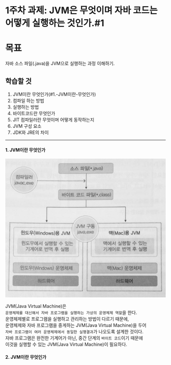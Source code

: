 # 1주차 과제: JVM은 무엇이며 자바 코드는 어떻게 실행하는 것인가.#1

# 목표

자바 소스 파일(.java)을 JVM으로 실행하는 과정 이해하기.

## 학습할 것

1.   JVM이란 무엇인가(#1.-JVM이란-무엇인가)
2.   컴파일 하는 방법
3.   실행하는 방법
4.   바이트코드란 무엇인가
5.   JIT 컴파일러란 무엇이며 어떻게 동작하는지
6.   JVM 구성 요소
7.   JDK와 JRE의 차이
---


#### 1. JVM이란 무엇인가
![jvm](/images/firstweek/jvm.jpeg "jvm")
 
   JVM(Java Virtual Machine)은  
    `운영체제를 대신해서 자바 프로그램을 실행하는 가상의 운영체제 역할`을 한다.   
     운영체제별로 프로그램을 실행하고 관리하는 방법이 다르기 때문에,   
      운영체제와 자바 프로그램을 중게하는 JVM(Java Virtual Machine)을 두어   
      `자바 프로그램이 여러 운영체제에서 동일한 실행결과`가 나오도록 설계한 것이다.   
       자바 프로그램은 완전한 기계어가 아닌, 중간 단계의 `바이트 코드`이기 때문에   
        이것을 실행할 수 있는 JVM(Java Virtual Machine)이 필요하다.

#### 2. JVM이란 무엇인가